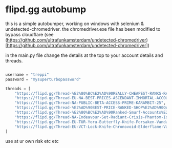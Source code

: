 # flipd.gg autobump

this is a simple autobumper, working on windows with selenium & undetected-chromedriver. the chromedriver.exe file has been modified to bypass cloudflare (see (https://github.com/ultrafunkamsterdam/undetected-chromedriver)[https://github.com/ultrafunkamsterdam/undetected-chromedriver])




in the main.py file change the details at the top to your account details and threads.
```python

username = "treppi"
password = "mysuperturbopassword"

threads = [
    "https://flipd.gg/Thread-%E2%80%BC%E2%AD%90REALLY-CHEAPEST-RANKS-RANKED-READY-ACCOUNTS-%E2%AD%90%E2%80%BC-DC-treppi-9999",
    "https://flipd.gg/Thread-EU-NA-BEST-PRICES-ASCENDANT-IMMORTAL-ACCOUNTS",
    "https://flipd.gg/Thread-NA-PUBLIC-BETA-ACCESS-PRIME-KARAMBIT-25",
    "https://flipd.gg/Thread-%E2%AD%90BEST-PRICE-RANKED-SHOP%E2%AD%90Quick-delivery-DC-treppi-9999",
    "https://flipd.gg/Thread-%E2%80%BC%E2%AD%90Ranked-Smurf-Accounts%E2%AD%90%E2%80%BC-DC-treppi-9999",
    "https://flipd.gg/Thread-NA-Endeavour-Set-Radiant-Crisis-Phantom-Ion-Sheriff-Battlepass-Skins-FA-35",
    "https://flipd.gg/Thread-EU-TUR-Yoru-Butterfly-Knife-Forsaken-Vandal-Prime-Phantom-SYS-Set-35",
    "https://flipd.gg/Thread-EU-VCT-Lock-Knife-Chronovoid-Elderflame-Vandal-Sentinels-of-Light-OP-85"
]

```


use at ur own risk etc etc
